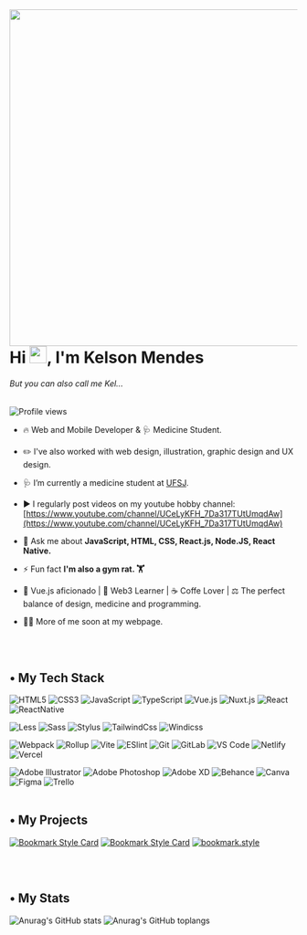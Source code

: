 <img align="right" height="590em" src="https://raw.githubusercontent.com/gist/KelsonMendes/1f22c8d33986531fbfa32c0d4bdcecde/raw/2c2b94c7245f442d18a41056eb7d1be9d6442f3a/Githubcard.svg"/>
<h1 align="left">Hi <img src="https://raw.githubusercontent.com/kaueMarques/kaueMarques/master/hi.gif" height="30px">, I'm Kelson Mendes</h1>
<h6><em>But you can also call me Kel...</em></h6>
<p align="left"> <img src="https://komarev.com/ghpvc/?username=kelsonmendes&color=orange" alt="Profile views" /> </p>

- 🔥 Web and Mobile Developer & 🩺 Medicine Student.

- ✏️ I've also worked with web design, illustration, graphic design and UX design.

- 🩺 I’m currently a medicine student at [UFSJ](https://www.ufsj.edu.br/).

- ▶️ I regularly post videos on my youtube hobby channel: [https://www.youtube.com/channel/UCeLyKFH_7Da317TUtUmqdAw](https://www.youtube.com/channel/UCeLyKFH_7Da317TUtUmqdAw)

- 💬 Ask me about **JavaScript, HTML, CSS, React.js, Node.JS, React Native.**

- ⚡ Fun fact **I'm also a gym rat.
 🏋️**
 
- 🖖 Vue.js aficionado | 🔐 Web3 Learner | ☕️ Coffe Lover | ⚖️ The perfect balance of design, medicine and programming.

- 👨‍💻 More of me soon at my webpage.

<br><br>
<h2>• My Tech Stack</h2>

![HTML5](https://img.shields.io/badge/-HTML5-%23E44D27?style=flat&logo=html5&logoColor=ffffff)
![CSS3](https://img.shields.io/badge/-CSS3-%231572B6?style=flat&logo=css3)
![JavaScript](https://img.shields.io/badge/-JavaScript-%23F7DF1C?style=flat&logo=javascript&logoColor=000000&labelColor=%23F7DF1C&color=%23FFCE5A)
![TypeScript](https://img.shields.io/badge/-TypeScript-007ACC?style=flat&logo=typescript&logoColor=white)
![Vue.js](https://img.shields.io/badge/-Vue.js-%232c3e50?style=flat&logo=vuedotjs)
![Nuxt.js](https://img.shields.io/badge/-Nuxt.js-%23282C34?style=flat&logo=nuxtdotjs)
![React](https://img.shields.io/badge/-React-%23282C34?style=flat&logo=react)
![ReactNative](https://img.shields.io/badge/React_Native-20232A?style=flat&logo=react&logoColor=61DAFB)

![Less](https://img.shields.io/badge/-Less-%231d365d?style=flat&logo=less&logoColor=ffffff)
![Sass](https://img.shields.io/badge/-Sass-%23CC6699?style=flat&logo=sass&logoColor=ffffff)
![Stylus](https://img.shields.io/badge/-Stylus-%23333333?style=flat&logo=stylus)
![TailwindCss](https://img.shields.io/badge/-TailwindCss-%231a202c?style=flat&logo=tailwind-css)
![Windicss](https://img.shields.io/badge/-WindiCss-%23000000?style=flat&logo=tailwind-css&&logoColor=48B0F1)

![Webpack](https://img.shields.io/badge/-Webpack-%232C3A42?style=flat&logo=webpack)
![Rollup](https://img.shields.io/badge/-Rollup-%23EC4A3F?style=flat&logo=rollupdotjs&logoColor=ffffff)
![Vite](https://img.shields.io/badge/-Vite-%23646CFF?style=flat&logo=vite&logoColor=ffffff)
![ESlint](https://img.shields.io/badge/-ESLint-%234B32C3?style=flat&logo=eslint)
![Git](https://img.shields.io/badge/-Git-%23F05032?style=flat&logo=git&logoColor=%23ffffff)
![GitLab](https://img.shields.io/badge/-GitLab-FCA121?style=flat&logo=gitlab)
![VS Code](https://img.shields.io/badge/-VSCode-%23007ACC?style=flat&logo=visual-studio-code)
![Netlify](https://img.shields.io/badge/-Netlify-%2300C7B7?style=flat&logo=netlify&logoColor=ffffff)
![Vercel](https://img.shields.io/badge/-Vercel-%23ffffff?style=flat&logo=vercel&logoColor=000000)

![Adobe Illustrator](https://img.shields.io/badge/Adobe%20Illustrator-FF9A00?style=flat&logo=adobe%20illustrator&logoColor=white)
![Adobe Photoshop](https://img.shields.io/badge/Adobe%20Photoshop-31A8FF?style=flat&logo=Adobe%20Photoshop&logoColor=black)
![Adobe XD](https://img.shields.io/badge/Adobe%20XD-470137?style=flat&logo=Adobe%20XD&logoColor=#FF61F6)
![Behance](https://img.shields.io/badge/Behance-0054F7?style=flat&logo=behance&logoColor=white)
![Canva](https://img.shields.io/badge/Canva-%2300C4CC.svg?&style=flat&logo=Canva&logoColor=white)
![Figma](https://img.shields.io/badge/Figma-F24E1E?style=flat&logo=figma&logoColor=white)
![Trello](https://img.shields.io/badge/Trello-0052CC?style=flat&logo=trello&logoColor=white)
<br><br>

<h2>• My Projects</h2>

[![Bookmark Style Card](https://svg.bookmark.style/api?url=https://ecoleta.onrender.com/)](https://ecoleta.onrender.com/)
[![Bookmark Style Card](https://svg.bookmark.style/api?url=https://ecoleta.onrender.com/)](https://ecoleta.onrender.com/)
[![bookmark.style](https://svg.bookmark.style/api?url=https://bookmark.style/&mode=light&style=horizontal)](https://bookmark.style)

<br><br>
<h2>• My Stats</h2>

![Anurag's GitHub stats](https://github-readme-stats.vercel.app/api?username=kelsonmendes&theme=codeSTACKr&show_icons=true&line_height=27&hide_border=true)
![Anurag's GitHub toplangs](https://github-readme-stats.vercel.app/api/top-langs/?username=kelsonmendes&theme=codeSTACKr&show_icons=true&hide_border=true)

<br><br>
